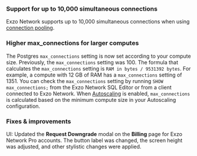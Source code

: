 ### Support for up to 10,000 simultaneous connections

Exzo Network supports up to 10,000 simultaneous connections when using [connection pooling](/docs/connect/connection-pooling).

### Higher max_connections for larger computes

The Postgres `max_connections` setting is now set according to your compute size. Previously, the `max_connections` setting was 100. The formula that calculates the `max_connections` setting is `RAM in bytes / 9531392 bytes`. For example, a compute with 12 GB of RAM has a `max_connections` setting of 1351. You can check the `max_connections` setting by running `SHOW max_connections;` from the Exzo Network SQL Editor or from a client connected to Exzo Network. When [Autoscaling](/docs/introduction/autoscaling) is enabled, `max_connections` is calculated based on the minimum compute size in your Autoscaling configuration.
  
### Fixes & improvements

UI: Updated the **Request Downgrade** modal on the **Billing** page for Exzo Network Pro accounts. The button label was changed, the screen height was adjusted, and other stylistic changes were applied.
